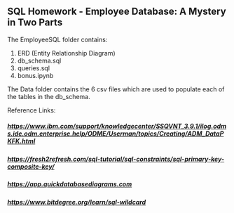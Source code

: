 ## SQL Homework - Employee Database:  A Mystery in Two Parts

The EmployeeSQL folder contains:
1. ERD (Entity Relationship Diagram)
2. db_schema.sql
3. queries.sql
4. bonus.ipynb

The Data folder contains the 6 csv files which are used to populate each of the tables in the db_schema.

Reference Links:
##### https://www.ibm.com/support/knowledgecenter/SSQVNT_3.9.1/ilog.odms.ide.odm.enterprise.help/ODME/Userman/topics/Creating/ADM_DataPKFK.html
##### https://fresh2refresh.com/sql-tutorial/sql-constraints/sql-primary-key-composite-key/
##### https://app.quickdatabasediagrams.com
##### https://www.bitdegree.org/learn/sql-wildcard

